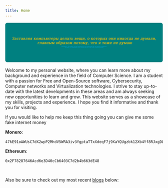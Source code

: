 ```yaml
---
title: Home
---
```


<!-- [<img src="https://avatars.githubusercontent.com/u/103022474?v=4" -->
<!-- style="max-width:25%;min-width:40px;float:right;" alt="Github  -->
<!-- repo" />](https://github.com/iamb4uc) -->

<!-- # IAMB4UC.*xyz* -->
<!-- ## *Exploring the depths of technology, one byte at a time.* -->

[<img src="https://raw.githubusercontent.com/iamb4uc/iamb4uc/main/img/head.png"/>](https://github.com/iamb4uc)

Welcome to my personal website, where you can learn more about my background and experience in the field of Computer Science. I am a student with a passion for Free and Open-Source software, Cybersecurity, Computer networks and Virtualization technologies. I strive to stay up-to-date with the latest developments in these areas and am always seeking new opportunities to learn and grow. This website serves as a showcase of my skills, projects and experience. I hope you find it informative and thank you for visiting.


If you would like to help me keep this thing going you can give me some fake
internet money

**Monero**:
```
47kE91oAWUsC7dX2wpP2MhdV5WRA3iv3YgptaTTxXdeqF7j9XaYQUgzbk12Xb4Yf8RJxgDLEUuEEidV6Ev9uGW5VVTDJs91
```
**Ethereum**:
```
0x2F78287646Acd6e3D40cCb6403C7d2b4b663dE48
```

<br>

Also be sure to check out my most recent [blogs](/post/) below:  
